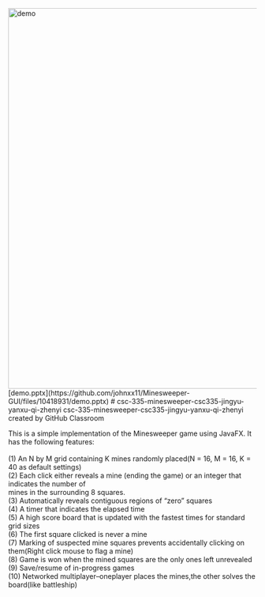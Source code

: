 <img width="770" alt="demo" src="https://user-images.githubusercontent.com/44317586/212499205-71a9553a-55b8-4885-9300-d259d6acc78c.png">
[demo.pptx](https://github.com/johnxx11/Minesweeper-GUI/files/10418931/demo.pptx)
# csc-335-minesweeper-csc335-jingyu-yanxu-qi-zhenyi
csc-335-minesweeper-csc335-jingyu-yanxu-qi-zhenyi created by GitHub Classroom

This is a simple implementation of the Minesweeper game using JavaFX. It has the following features:<br><br>
(1) An N by M grid containing K mines randomly placed(N = 16, M = 16, K = 40 as default settings)<br>
(2) Each click either reveals a mine (ending the game) or an integer that indicates the number of<br>
mines in the surrounding 8 squares.<br>
(3) Automatically reveals contiguous regions of “zero” squares<br>
(4) A timer that indicates the elapsed time<br>
(5) A high score board that is updated with the fastest times for standard grid sizes<br>
(6) The first square clicked is never a mine<br>
(7) Marking of suspected mine squares prevents accidentally clicking on them(Right click mouse to flag a mine)<br>
(8) Game is won when the mined squares are the only ones left unrevealed<br>
(9) Save/resume of in-progress games<br>
(10) Networked multiplayer–oneplayer places the mines,the other solves the board(like battleship)
